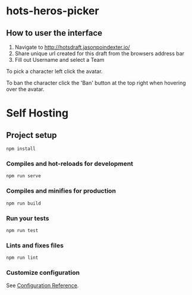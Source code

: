 # hots-heros-picker

## How to user the interface
1. Navigate to http://hotsdraft.jasonpoindexter.io/
2. Share unique url created for this draft from the browsers address bar 
3. Fill out Username and select a Team

To pick a character left click the avatar. 

To ban the character click the 'Ban' button at the top right when hovering over the avatar.

# Self Hosting

## Project setup
```
npm install
```

### Compiles and hot-reloads for development
```
npm run serve
```

### Compiles and minifies for production
```
npm run build
```

### Run your tests
```
npm run test
```

### Lints and fixes files
```
npm run lint
```

### Customize configuration
See [Configuration Reference](https://cli.vuejs.org/config/).
